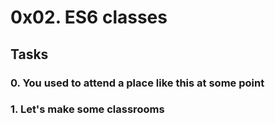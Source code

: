 # 0x02. ES6 classes

## Tasks

### 0. You used to attend a place like this at some point

### 1. Let's make some classrooms
